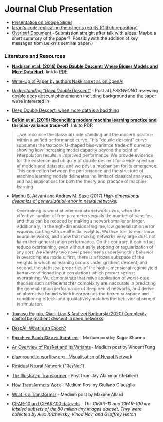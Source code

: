 # Journal Club Presentation

- [Presentation on Google Slides](https://docs.google.com/presentation/d/1C8SewYulr1CkB7qcuimrjc6La-gb_5yinER-bR66K1k/edit#slide=id.g7705cb3155_18_24)
- [Iason's code replicating the paper's results (Github repository)](https://github.com/JasonTarzan/Deep-Double-Descent-Where-Bigger-Models-and-More-Data-Hurts/blob/master/Deep-Double-Descent.ipynb)
- [Overleaf Document](https://www.overleaf.com/project/5e97059c468a090001e75da6) - Submission straight after talk with slides. Maybe a short summary of the paper? (Possibly with the addition of key messages from Belkin's seminal paper?)

### Literature and Resources

- **[Nakkiran et al. (2019) Deep Double Descent: Where Bigger Models and More Data Hurt](https://arxiv.org/abs/1912.02292)**; link to [PDF](https://arxiv.org/pdf/1912.02292)
- [Write-Up of Paper by authors Nakkiran et al. on OpenAI](https://openai.com/blog/deep-double-descent/)
- [_Understanding “Deep Double Descent”_](https://www.lesswrong.com/posts/FRv7ryoqtvSuqBxuT/understanding-deep-double-descent) - Post at _LESSWRONG_ reviewing double deep descent phenomenon including background and the paper we're interested in
- [Deep Double Descent: when more data is a bad thing](https://towardsdatascience.com/deep-double-descent-when-more-data-and-bigger-models-are-a-bad-thing-3a3f108d5538)

- **[Belkin et al. (2019) Reconciling modern machine learning practice and the bias-variance trade-off](https://arxiv.org/abs/1812.11118)**; link to [PDF](https://arxiv.org/pdf/1812.11118.pdf):

> ...we reconcile the classical understanding and the modern practice within a unified performance curve. This "double descent" curve subsumes the textbook U-shaped bias-variance trade-off curve by showing how increasing model capacity beyond the point of interpolation results in improved performance. We provide evidence for the existence and ubiquity of double descent for a wide spectrum of models and datasets, and we posit a mechanism for its emergence. This connection between the performance and the structure of machine learning models delineates the limits of classical analyses, and has implications for both the theory and practice of machine learning.

- [Madhu S. Advani and Andrew M. Saxe (2017) _High-dimensional dynamics of generalization error in neural networks_](https://arxiv.org/abs/1710.03667):  

> Overtraining is worst at intermediate network sizes, when the effective number of free parameters equals the number of samples, and thus can be reduced by making a network smaller or larger. Additionally, in the high-dimensional regime, low generalization error requires starting with small initial weights. We then turn to non-linear neural networks, and show that making networks very large does not harm their generalization performance. On the contrary, it can in fact reduce overtraining, even without early stopping or regularization of any sort. We identify two novel phenomena underlying this behavior in overcomplete models: first, there is a frozen subspace of the weights in which no learning occurs under gradient descent; and second, the statistical properties of the high-dimensional regime yield better-conditioned input correlations which protect against overtraining. We demonstrate that naive application of worst-case theories such as Rademacher complexity are inaccurate in predicting the generalization performance of deep neural networks, and derive an alternative bound which incorporates the frozen subspace and conditioning effects and qualitatively matches the behavior observed in simulation.

- [Tomaso Poggio, Qianli Liao & Andrzej Banburski (2020) Complexity control by gradient descent in deep networks](https://www.nature.com/articles/s41467-020-14663-9)

- [DeepAI: What is an Epoch?](https://deepai.org/machine-learning-glossary-and-terms/epoch)
- [Epoch vs Batch Size vs Iterations](https://towardsdatascience.com/epoch-vs-iterations-vs-batch-size-4dfb9c7ce9c9) - Medium post by Sagar Sharma
- [An Overview of ResNet and its Variants](https://towardsdatascience.com/an-overview-of-resnet-and-its-variants-5281e2f56035) - Medium post by Vincent Fung

- [playground.tensorflow.org - Visualisation of Neural Network](https://playground.tensorflow.org/#activation=tanh&batchSize=10&dataset=circle&regDataset=reg-plane&learningRate=0.03&regularizationRate=0&noise=0&networkShape=4,2&seed=0.38437&showTestData=false&discretize=false&percTrainData=50&x=true&y=true&xTimesY=false&xSquared=false&ySquared=false&cosX=false&sinX=false&cosY=false&sinY=false&collectStats=false&problem=classification&initZero=false&hideText=false)
- [Residual Neural Network ("ResNet")](https://en.wikipedia.org/wiki/Residual_neural_network)
- [The Illustrated Transformer](http://jalammar.github.io/illustrated-transformer/) - Post from Jay Alammar (detailed)
- [How Transformers Work](https://towardsdatascience.com/transformers-141e32e69591) - Medium Post by Giuliano Giacaglia
- [What is a Transformer](https://medium.com/inside-machine-learning/what-is-a-transformer-d07dd1fbec04) - Medium post by Maxime Allard

- [CIFAR-10 and CIFAR-100 datasets](https://www.cs.toronto.edu/~kriz/cifar.html) - _The CIFAR-10 and CIFAR-100 are labeled subsets of the 80 million tiny images dataset. They were collected by Alex Krizhevsky, Vinod Nair, and Geoffrey Hinton_



